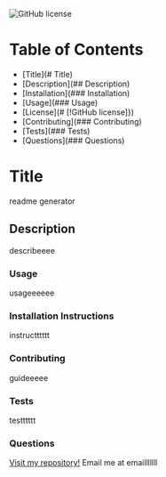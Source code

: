 ![GitHub license](https://img.shields.io/badge/license-MIT-blue.svg)
# Table of Contents
- [Title](# Title)
- [Description](## Description)
- [Installation](### Installation)
- [Usage](### Usage)
- [License](# [!GitHub license]})
- [Contributing](### Contributing)
- [Tests](### Tests)
- [Questions](### Questions)

# Title
readme generator
## Description
describeeee
### Usage
usageeeeee
### Installation Instructions
instructttttt
### Contributing
guideeeee
### Tests
testttttt
### Questions
[Visit my repository!](https://www.github.com/alexemrob)
Email me at emailllllll